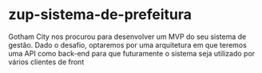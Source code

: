 # zup-sistema-de-prefeitura
Gotham City nos procurou para desenvolver um MVP do seu sistema de gestão. Dado o desafio, optaremos por uma arquitetura em que teremos uma API como back-end para que futuramente o sistema seja utilizado por vários clientes de front
